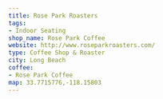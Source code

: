 ```yaml
---
title: Rose Park Roasters
tags:
- Indoor Seating
shop_name: Rose Park Coffee
website: http://www.roseparkroasters.com/
type: Coffee Shop & Roaster
city: Long Beach
coffee:
- Rose Park Coffee
map: 33.7715776,-118.15803
---
```


